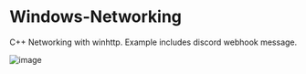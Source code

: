 # Windows-Networking
C++ Networking with winhttp. Example includes discord webhook message. 


![image](https://github.com/buckclub/Windows-Networking/assets/57072866/252d4117-1965-48c7-b061-0c9b3718b347)
